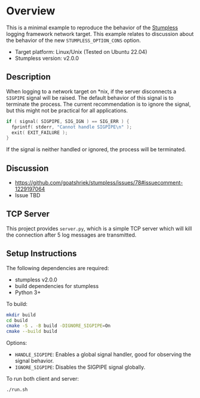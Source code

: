 # Overview

This is a minimal example to reproduce the behavior of the 
[Stumpless](https://github.com/goatshriek/stumpless) logging framework network
target. This example relates to discussion about the behavior of the new
`STUMPLESS_OPTION_CONS` option.

- Target platform: Linux/Unix (Tested on Ubuntu 22.04)
- Stumpless version: v2.0.0

## Description

When logging to a network target on \*nix, if the server disconnects a 
`SIGPIPE` signal will be raised. The default behavior of this signal is to 
terminate the process. The current recommendation is to ignore the signal,
but this might not be practical for all applications.

```c
if ( signal( SIGPIPE, SIG_IGN ) == SIG_ERR ) {
  fprintf( stderr, "Cannot handle SIGPIPE\n" );
  exit( EXIT_FAILURE );
}
```

If the signal is neither handled or ignored, the process will be terminated.

## Discussion

- https://github.com/goatshriek/stumpless/issues/78#issuecomment-1229197064
- Issue TBD

## TCP Server

This project provides `server.py`, which is a simple TCP server which will
kill the connection after 5 log messages are transmitted.

## Setup Instructions

The following dependencies are required:

- stumpless v2.0.0
- build dependencies for stumpless
- Python 3+

To build:

```sh
mkdir build
cd build
cmake -S . -B build -DIGNORE_SIGPIPE=On
cmake --build build
```

Options:
- `HANDLE_SIGPIPE`: Enables a global signal handler, good for observing the signal behavior.
- `IGNORE_SIGPIPE`: Disables the SIGPIPE signal globally.

To run both client and server:

```sh
./run.sh
```
